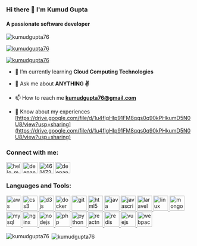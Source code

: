 ### Hi there 👋 I'm Kumud Gupta
#### A passionate software developer

<p align="left"> <img src="https://komarev.com/ghpvc/?username=kumudgupta76&label=Profile%20views&color=0e75b6&style=flat" alt="kumudgupta76" /> </p>

<p align="left"> <a href="https://github.com/ryo-ma/github-profile-trophy"><img src="https://github-profile-trophy.vercel.app/?username=kumudgupta76" alt="kumudgupta76" /></a> </p>

<p align="left"> <a href="https://twitter.com/hello_me_deeps" target="blank"><img src="https://img.shields.io/twitter/follow/kumudgupta76?logo=twitter&style=for-the-badge" alt="kumudgupta76" /></a> </p>

- 🌱 I’m currently learning **Cloud Computing Technologies**

- 💬 Ask me about **ANYTHING ✌️**

- 📫 How to reach me **kumudgupta76@gmail.com**

- 📄 Know about my experiences [https://drive.google.com/file/d/1u4fIgHIp91FM8qqs0q90kPHkumD5N0U8/view?usp=sharing](https://drive.google.com/file/d/1u4fIgHIp91FM8qqs0q90kPHkumD5N0U8/view?usp=sharing)

<p align="left">
<h3 align="left">Connect with me:</h3>
<a href="https://twitter.com/kumudgupta76" target="blank"><img align="center" src="https://cdn.jsdelivr.net/npm/simple-icons@3.0.1/icons/twitter.svg" alt="hello_me_deeps" height="30" width="40" /></a>
<a href="https://linkedin.com/in/kumudgupta76" target="blank"><img align="center" src="https://cdn.jsdelivr.net/npm/simple-icons@3.0.1/icons/linkedin.svg" alt="deepanshsachdeva" height="30" width="40" /></a>
<a href="https://stackoverflow.com/users/12333430/kumudgupta76" target="blank"><img align="center" src="https://cdn.jsdelivr.net/npm/simple-icons@3.0.1/icons/stackoverflow.svg" alt="4614728" height="30" width="40" /></a>
<a href="https://www.leetcode.com/kumudgupta76" target="blank"><img align="center" src="https://cdn.jsdelivr.net/npm/simple-icons@3.0.1/icons/leetcode.svg" alt="deepanshsachdeva" height="30" width="40" /></a>
</p>

<h3 align="left">Languages and Tools:</h3>
<p align="left"> <a href="https://aws.amazon.com" target="_blank"> <img src="https://devicons.github.io/devicon/devicon.git/icons/amazonwebservices/amazonwebservices-original-wordmark.svg" alt="aws" width="40" height="40"/> </a> <a href="https://www.w3schools.com/css/" target="_blank"> <img src="https://devicons.github.io/devicon/devicon.git/icons/css3/css3-original-wordmark.svg" alt="css3" width="40" height="40"/> </a> <a href="https://d3js.org/" target="_blank"> <img src="https://devicons.github.io/devicon/devicon.git/icons/d3js/d3js-original.svg" alt="d3js" width="40" height="40"/> </a> <a href="https://www.docker.com/" target="_blank"> <img src="https://devicons.github.io/devicon/devicon.git/icons/docker/docker-original-wordmark.svg" alt="docker" width="40" height="40"/> </a> <a href="https://git-scm.com/" target="_blank"> <img src="https://www.vectorlogo.zone/logos/git-scm/git-scm-icon.svg" alt="git" width="40" height="40"/> </a> <a href="https://www.w3.org/html/" target="_blank"> <img src="https://devicons.github.io/devicon/devicon.git/icons/html5/html5-original-wordmark.svg" alt="html5" width="40" height="40"/> </a> <a href="https://www.java.com" target="_blank"> <img src="https://devicons.github.io/devicon/devicon.git/icons/java/java-original-wordmark.svg" alt="java" width="40" height="40"/> </a> <a href="https://developer.mozilla.org/en-US/docs/Web/JavaScript" target="_blank"> <img src="https://devicons.github.io/devicon/devicon.git/icons/javascript/javascript-original.svg" alt="javascript" width="40" height="40"/> </a> <a href="https://laravel.com/" target="_blank"> <img src="https://devicons.github.io/devicon/devicon.git/icons/laravel/laravel-plain-wordmark.svg" alt="laravel" width="40" height="40"/> </a> <a href="https://www.linux.org/" target="_blank"> <img src="https://devicons.github.io/devicon/devicon.git/icons/linux/linux-original.svg" alt="linux" width="40" height="40"/> </a> <a href="https://www.mongodb.com/" target="_blank"> <img src="https://devicons.github.io/devicon/devicon.git/icons/mongodb/mongodb-original-wordmark.svg" alt="mongodb" width="40" height="40"/> </a> <a href="https://www.mysql.com/" target="_blank"> <img src="https://devicons.github.io/devicon/devicon.git/icons/mysql/mysql-original-wordmark.svg" alt="mysql" width="40" height="40"/> </a> <a href="https://www.nginx.com" target="_blank"> <img src="https://devicons.github.io/devicon/devicon.git/icons/nginx/nginx-original.svg" alt="nginx" width="40" height="40"/> </a> <a href="https://nodejs.org" target="_blank"> <img src="https://devicons.github.io/devicon/devicon.git/icons/nodejs/nodejs-original-wordmark.svg" alt="nodejs" width="40" height="40"/> </a> <a href="https://www.php.net" target="_blank"> <img src="https://devicons.github.io/devicon/devicon.git/icons/php/php-original.svg" alt="php" width="40" height="40"/> </a> <a href="https://www.python.org" target="_blank"> <img src="https://devicons.github.io/devicon/devicon.git/icons/python/python-original.svg" alt="python" width="40" height="40"/> </a> <a href="https://reactnative.dev/" target="_blank"> <img src="https://reactnative.dev/img/header_logo.svg" alt="reactnative" width="40" height="40"/> </a> <a href="https://redis.io" target="_blank"> <img src="https://devicons.github.io/devicon/devicon.git/icons/redis/redis-original-wordmark.svg" alt="redis" width="40" height="40"/> </a>  <a href="https://vuejs.org/" target="_blank"> <img src="https://devicons.github.io/devicon/devicon.git/icons/vuejs/vuejs-original-wordmark.svg" alt="vuejs" width="40" height="40"/> </a> <a href="https://webpack.js.org" target="_blank"> <img src="https://devicons.github.io/devicon/devicon.git/icons/webpack/webpack-original.svg" alt="webpack" width="40" height="40"/> </a> </p>

<p><img align="left" src="https://github-readme-stats.vercel.app/api/top-langs/?username=kumudgupta76&layout=compact" alt="kumudgupta76" /></p>

<p>&nbsp;<img align="center" src="https://github-readme-stats.vercel.app/api?username=kumudgupta76&show_icons=true" alt="kumudgupta76" /></p>
